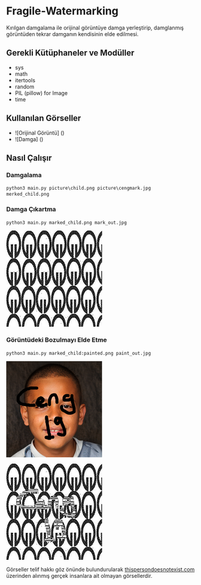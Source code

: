 # Fragile-Watermarking

Kırılgan damgalama ile orijinal görüntüye damga yerleştirip, damglanmış görüntüden tekrar damganın kendisinin elde edilmesi.

## Gerekli Kütüphaneler ve Modüller
- sys
- math
- itertools
- random
- PIL (pillow) for Image
- time

## Kullanılan Görseller
- ![Orijinal Görüntü] ()
- ![Damga] ()

## Nasıl Çalışır
### Damgalama
```
python3 main.py picture\child.png picture\cengmark.jpg merked_child.png
```
### Damga Çıkartma
```
python3 main.py marked_child.png mark_out.jpg
```
![Elde Edilen Damga](https://github.com/SenaAydin7/Fragile-Watermarking/blob/main/out_lsb_mark_out.jpg)

### Görüntüdeki Bozulmayı Elde Etme
```
python3 main.py marked_child:painted.png paint_out.jpg
```
![Bozulmuş Görüntü](https://github.com/SenaAydin7/Fragile-Watermarking/blob/main/marked_child_painted.png)

![Bozulma](https://github.com/SenaAydin7/Fragile-Watermarking/blob/main/out_lsb_paint_out.jpg)


Görseller telif hakkı göz önünde bulundurularak [thispersondoesnotexist.com](https://thispersondoesnotexist.com/) üzerinden alınmış gerçek insanlara ait olmayan görsellerdir.
